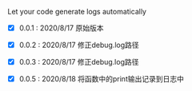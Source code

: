 Let your code generate logs automatically

- [x] 0.0.1 : 2020/8/17 原始版本

- [x] 0.0.2 : 2020/8/17 修正debug.log路径

- [x] 0.0.3 : 2020/8/17 修正debug.log路径

- [x] 0.0.5 : 2020/8/18 将函数中的print输出记录到日志中
